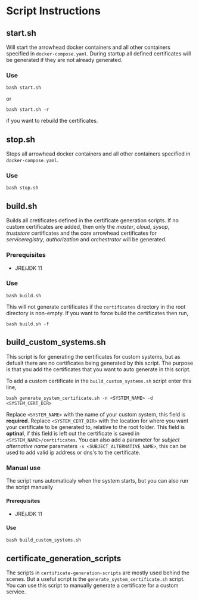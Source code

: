 # Script Instructions

## start.sh
Will start the arrowhead docker containers and all other containers specified in `docker-compose.yaml`. During startup all defined certificates will be generated if they are not already generated.
### Use
```
bash start.sh
```
or 
```
bash start.sh -r 
```
if you want to rebuild the certificates.

## stop.sh

Stops all arrowhead docker containers and all other containers specified in `docker-compose.yaml`.

### Use

```
bash stop.sh
```

## build.sh

Builds all cretificates defined in the certificate generation scripts. If no custom certificates are added, then only the *master*, *cloud*, *sysop*, *truststore* certificates and the core arrowhead certificates for *serviceregistry*, *authorization* and *orchestrator* will be generated. 

### Prerequisites

* JRE/JDK 11

### Use

```
bash build.sh
```
This will not generate certificates if the `certificates` directory in the root directory is non-empty. If you want to force build the certificates then run,
```
bash build.sh -f
```

## build_custom_systems.sh

This script is for generating the certificates for custom systems, but as defualt there are no certificates being generated by this script. The purpose is that you add the certificates that you want to auto generate in this script.

To add a custom certificate in the `build_custom_systems.sh` script enter this line,

```
bash generate_system_certificate.sh -n <SYSTEM_NAME> -d <SYSTEM_CERT_DIR>
```
Replace `<SYSTEM_NAME>` with the name of your custom system, this field is **required**. Replace `<SYSTEM_CERT_DIR>` with the location for where you want your certificate to be generated to, relative to the root folder. This field is **optinal**, if this field is left out the certificate is saved in `<SYSTEM_NAME>/certificates`.
You can also add a parameter for *subject alternative name* parameters `-s <SUBJECT_ALTERNATIVE_NAME>`, this can be used to add valid ip address or dns's to the certificate.

### Manual use

The script runs automaticaly when the system starts, but you can also run the script manually

#### Prerequisites

* JRE/JDK 11

#### Use

```
bash build_custom_systems.sh
```


## certificate_generation_scripts

The scripts in `certificate-generation-scripts` are mostly used behind the scenes. But a useful script is the `generate_system_certificate.sh` script. You can use this script to manually generate a certificate for a custom service.

